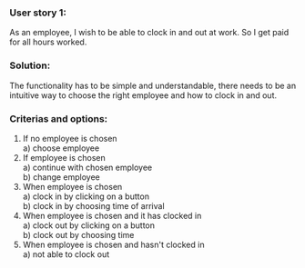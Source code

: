 ### User story 1:

As an employee, I wish to be able to clock in and out at work. So I get paid for all hours worked.

### Solution:

The functionality has to be simple and understandable, there needs to be an intuitive way to choose the right employee and how to clock in and out.

### Criterias and options: 

1. If no employee is chosen  
	a) choose employee  
2. If employee is chosen  
	a) continue with chosen employee  
	b) change employee  
2. When employee is chosen  
	a) clock in by clicking on a button  
	b) clock in by choosing time of arrival  
3. When employee is chosen and it has clocked in  
	a) clock out by clicking on a button   
	b) clock out by choosing time   
4. When employee is chosen and hasn't clocked in  
	a) not able to clock out  